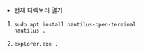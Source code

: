 - 현재 디렉토리 열기

1. ```
   sudo apt install nautilus-open-terminal
   nautilus .
   ```

2. ```
   explorer.exe .
   ```

   
